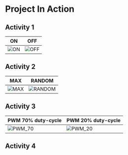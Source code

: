 # Project In Action

## Activity 1

| **ON** | **OFF** |
| --- | --- |
|![ON](https://user-images.githubusercontent.com/94311905/144218684-e052f6e5-9d24-44cb-a81b-9f27dffa76be.png) | ![OFF](https://user-images.githubusercontent.com/94311905/144218730-070468fe-0777-4708-8859-0bde8a9482d1.png) |


## Activity 2

| **MAX** | **RANDOM** |
| --- | --- |
| ![MAX](https://user-images.githubusercontent.com/94311905/144218739-58b03d37-66bd-453b-a5d4-f0edcd0a0175.png) | ![RANDOM](https://user-images.githubusercontent.com/94311905/144218746-51be3ac7-d6bc-4966-aa53-88e5b459dda1.png) |


## Activity 3

| **PWM 70% duty-cycle** | **PWM 20% duty-cycle** |
| --- | --- |
|![PWM_70](https://user-images.githubusercontent.com/94311905/144219748-46b2caec-5516-436d-b66c-dad3c999db54.png) | ![PWM_20](https://user-images.githubusercontent.com/94311905/144218777-87856fcb-7869-49ca-90b5-40acfb38d5f1.png)|


## Activity 4
